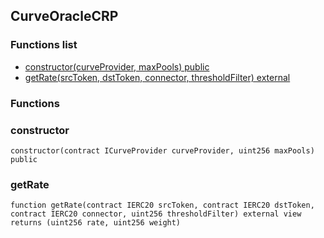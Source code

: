 
## CurveOracleCRP

### Functions list
- [constructor(curveProvider, maxPools) public](#constructor)
- [getRate(srcToken, dstToken, connector, thresholdFilter) external](#getrate)

### Functions
### constructor

```solidity
constructor(contract ICurveProvider curveProvider, uint256 maxPools) public
```

### getRate

```solidity
function getRate(contract IERC20 srcToken, contract IERC20 dstToken, contract IERC20 connector, uint256 thresholdFilter) external view returns (uint256 rate, uint256 weight)
```

